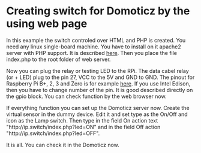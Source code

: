 <h1>Creating switch for Domoticz by the using web page</h1>
<p>In this example the switch controled over HTML and PHP is created. You need any linux single-board machine. You have to install on it apache2 server with PHP support. It is described <a href="https://www.raspberrypi.org/documentation/remote-access/web-server/apache.md">here</a>. Then you place the file index.php to the root folder of web server.</p>
<p>Now you can plug the relay or testing LED to the RPi. The data cabel relay (or + LED) plug to the pin 27, VCC to the 5V and GND to GND. The pinout for Raspberry Pi B+, 2, 3 and Zero is for example <a href="https://www.element14.com/community/docs/DOC-73950/l/raspberry-pi-3-model-b-gpio-40-pin-block-pinout">here</a>. If you use Intel Edison, then you have to change number of the pin. It is good described directly on the gpio block. You can check function by the web browser now.</p>
<p>If everything function you can set up the Domoticz server now. Create the virtual sensor in the dummy device. Edit it and set type as the On/Off and icon as the Lamp switch. Then type in the field On action text "http://ip.switch/index.php?led=ON" and in the field Off action "http://ip.switch/index.php?led=OFF".</p>
<p>It is all. You can check it in the Domoticz now.</p>
